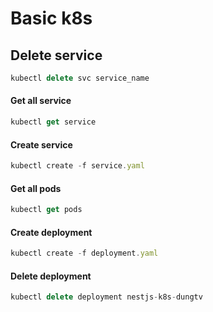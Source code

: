 # Basic k8s

## Delete service
```js
kubectl delete svc service_name
```

#### Get all service
```js
kubectl get service
```

#### Create service
```js
kubectl create -f service.yaml 
```

#### Get all pods
```js
kubectl get pods
```

#### Create deployment
```js
kubectl create -f deployment.yaml
```

#### Delete deployment
```js
kubectl delete deployment nestjs-k8s-dungtv
```